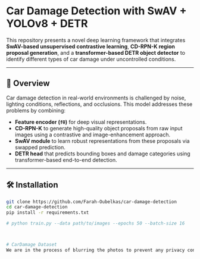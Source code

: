 # Car Damage Detection with SwAV + YOLOv8 + DETR

This repository presents a novel deep learning framework that integrates **SwAV-based unsupervised contrastive learning**, **CD-RPN-K region proposal generation**, and a **transformer-based DETR object detector** to identify different types of car damage under uncontrolled conditions.

---

## 🚗 Overview

Car damage detection in real-world environments is challenged by noise, lighting conditions, reflections, and occlusions. This model addresses these problems by combining:

- **Feature encoder (`fθ`)** for deep visual representations.
- **CD-RPN-K** to generate high-quality object proposals from raw input images using a contrastive and image-enhancement approach.
- **SwAV module** to learn robust representations from these proposals via swapped prediction.
- **DETR head** that predicts bounding boxes and damage categories using transformer-based end-to-end detection.

---

## 🛠️ Installation

```bash
git clone https://github.com/Farah-Oubelkas/car-damage-detection
cd car-damage-detection
pip install -r requirements.txt

# python train.py --data path/to/images --epochs 50 --batch-size 16



# CarDamage Dataset
We are in the process of blurring the photos to prevent any privacy concerns. Once this is done, we will share them here. We appreciate your understanding and support.
